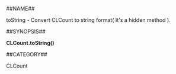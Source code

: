 ##NAME##

toString - Convert CLCount to string format( It's a hidden method ).

##SYNOPSIS##

**CLCount.toString()**

##CATEGORY##

CLCount
